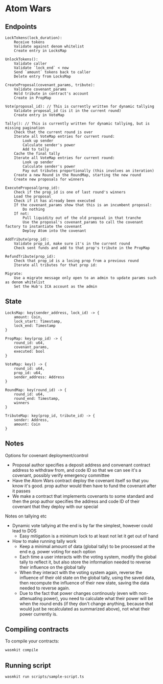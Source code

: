 # Atom Wars

## Endpoints

```
LockTokens(lock_duration):
    Receive tokens
    Validate against denom whitelist
    Create entry in LocksMap

UnlockTokens():
    Validate caller
    Validate `lock_end` < now
    Send `amount` tokens back to caller
    Delete entry from LocksMap

CreateProposal(covenant_params, tribute):
    Validate covenant_params
    Hold tribute in contract's account
    Create in PropMap

Vote(proposal_id): // This is currently written for dynamic tallying
    Validate proposal_id (is it in the current round)
    Create entry in VoteMap

Tally(): // This is currently written for dynamic tallying, but is missing pagination
    Check that the current round is over
    Iterate all VoteMap entries for current round:
        Look up sender
        Calculate sender's power
        Add to tally
    Cache the final tally
    Iterate all VoteMap entries for current round:
        Look up sender
        Calculate sender's power
        Pay out tributes proportionally (this involves an iteration)
    Create a new Round in the RoundMap, starting the new round
    Create new proposals for winners

ExecuteProposal(prop_id):
    Check if the prop_id is one of last round's winners
    Load the proposal
    Check if it has already been executed
    If the covenant_params show that this is an incumbent proposal:
        Do nothing
    If not:
        Pull liquidity out of the old proposal in that tranche
        Use the proposal's covenant_params to call the covenant factory to instantiate the covenant
        Deploy Atom into the covenant

AddTribute(prop_id):
    Validate prop_id, make sure it's in the current round
    Check sent funds and add to that prop's tribute in the PropMap

RefundTribute(prop_id):
    Check that prop_id is a losing prop from a previous round
    Iterate all tributes for that prop id:

Migrate:
    Use a migrate message only open to an admin to update params such as denom whitelist
    Set the Hub's ICA account as the admin
```

## State

```
LocksMap: key(sender_address, lock_id) -> {
    amount: Coin,
    lock_start: Timestamp,
    lock_end: Timestamp
}

PropMap: key(prop_id) -> {
    round_id: u64,
    covenant_params,
    executed: bool
}

VoteMap: key() -> {
    round_id: u64,
    prop_id: u64,
    sender_address: Address
}

RoundMap: key(round_id) -> {
    round_id: u64,
    round_end: Timestamp,
    winners
}

TributeMap: key(prop_id, tribute_id) -> {
    sender: Address,
    amount: Coin
}
```

## Notes

Options for covenant deployment/control

- Proposal author specifies a deposit address and convenant contract address to withdraw from, and code ID so that we can see it's a covenant, possibly verify emergency committee
- Have the Atom Wars contract deploy the covenant itself so that you know it's good. prop author would then have to fund the covenant after it passes
- We make a contract that implements covenants to some standard and then the prop author specifies the address and code ID of their covenant that they deploy with our special

Notes on tallying etc

- Dynamic vote tallying at the end is by far the simplest, however could lead to DOS
  - Easy mitigation is a minimum lock to at least not let it get out of hand
- How to make running tally work
  - Keep a minimal amount of data (global tally) to be processed at the end e.g. power voting for each option
  - Each time a user interacts with the voting system, modify the global tally to reflect it, but also store the information needed to reverse their influence on the global tally
  - When they interact with the voting system again, reverse the influence of their old state on the global tally, using the saved data, then recompute the influence of their new state, saving the data needed to reverse again.
  - Due to the fact that power changes continously (even with non-attenuating power), you need to calculate what their power will be when the round ends (if they don't change anything, because that would just be recalculated as summarized above), not what their power currently is.

## Compiling contracts

To compile your contracts:

```bash
wasmkit compile
```

## Running script

```bash
wasmkit run scripts/sample-script.ts
```
